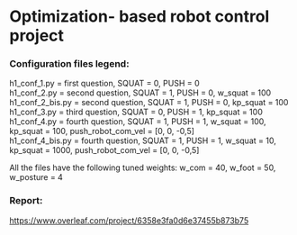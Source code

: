 # Optimization- based robot control project

### Configuration files legend:

h1_conf_1.py = first question, SQUAT = 0, PUSH = 0 <br>
h1_conf_2.py = second question, SQUAT = 1, PUSH = 0, w_squat = 100 <br>
h1_conf_2_bis.py = second question, SQUAT = 1, PUSH = 0, kp_squat = 100 <br>
h1_conf_3.py = third question, SQUAT = 0, PUSH = 1, kp_squat = 100 <br>
h1_conf_4.py = fourth question, SQUAT = 1, PUSH = 1, w_squat = 100, kp_squat = 100, push_robot_com_vel = [0, 0, -0,5] <br>
h1_conf_4_bis.py = fourth question, SQUAT = 1, PUSH = 1, w_squat = 10, kp_squat = 1000, push_robot_com_vel = [0, 0, -0,5] <br>

All the files have the following tuned weights: w_com = 40, w_foot = 50, w_posture = 4 <br>

### Report:
https://www.overleaf.com/project/6358e3fa0d6e37455b873b75
